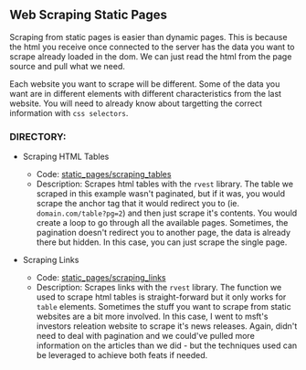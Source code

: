 ## Web Scraping Static Pages

Scraping from static pages is easier than dynamic pages. This is because the html you receive once connected to the server has the data you want to scrape already loaded in the dom. We can just read the html from the page source and pull what we need.

Each website you want to scrape will be different. Some of the data you want are in different elements with different characteristics from the last website. You will need to already know about targetting the correct information with `css selectors`. 

### DIRECTORY:
- Scraping HTML Tables
  - Code: [static_pages/scraping_tables](static_pages/scraping_tables)
  - Description: Scrapes html tables with the `rvest` library. The table we scraped in this example wasn't paginated, but if it was, you would scrape the anchor tag that it would redirect you to (ie. `domain.com/table?pg=2`) and then just scrape it's contents. You would create a loop to go through all the available pages. Sometimes, the pagination doesn't redirect you to another page, the data is already there but hidden. In this case, you can just scrape the single page.

- Scraping Links
  - Code: [static_pages/scraping_links](static_pages/scraping_links)
  - Description: Scrapes links with the `rvest` library. The function we used to scrape html tables is straight-forward but it only works for `table` elements. Sometimes the stuff you want to scrape from static websites are a bit more involved. In this case, I went to msft's investors releation website to scrape it's news releases. Again, didn't need to deal with pagination and we could've pulled more information on the articles than we did - but the techniques used can be leveraged to achieve both feats if needed.
 

